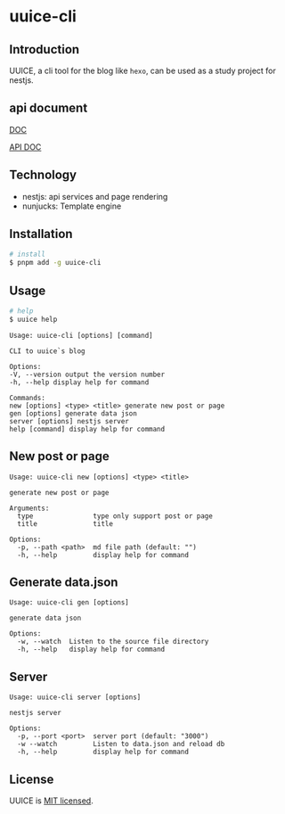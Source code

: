# uuice-cli

## Introduction

UUICE, a cli tool for the blog like `hexo`, can be used as a study project for nestjs.

## api document

[DOC](https://uuice.com/uuice-doc)

[API DOC](https://uuice.com/doc/api)

## Technology

- nestjs: api services and page rendering
- nunjucks: Template engine

## Installation

```bash
# install
$ pnpm add -g uuice-cli
```

## Usage

```bash
# help
$ uuice help
```

```
Usage: uuice-cli [options] [command]

CLI to uuice`s blog

Options:
-V, --version output the version number
-h, --help display help for command

Commands:
new [options] <type> <title> generate new post or page
gen [options] generate data json
server [options] nestjs server
help [command] display help for command
```

## New post or page

```
Usage: uuice-cli new [options] <type> <title>

generate new post or page

Arguments:
  type               type only support post or page
  title              title

Options:
  -p, --path <path>  md file path (default: "")
  -h, --help         display help for command
```

## Generate data.json

```
Usage: uuice-cli gen [options]

generate data json

Options:
  -w, --watch  Listen to the source file directory
  -h, --help   display help for command
```

## Server

```
Usage: uuice-cli server [options]

nestjs server

Options:
  -p, --port <port>  server port (default: "3000")
  -w --watch         Listen to data.json and reload db
  -h, --help         display help for command
```

## License

UUICE is [MIT licensed](LICENSE).
